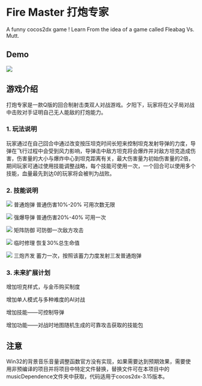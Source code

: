 # Fire Master 打炮专家
A funny cocos2dx game ! Learn From the idea of a game called Fleabag Vs. Mutt.

## Demo
![](https://raw.githubusercontent.com/mgsweet/FireMaster/master/project_images/Demonew.png)

## 游戏介绍
打炮专家是一款Q版的回合制射击类双人对战游戏。夕阳下，玩家将在父子局对战中击败对手证明自己无人能敌的打炮能力。

### 1. 玩法说明
玩家通过在自己回合中通过改变按压坦克时间长短来控制坦克发射导弹的力度，导弹在飞行过程中会受到风力影响，导弹击中敌方坦克将会爆炸并对敌方坦克造成伤害，伤害量的大小与爆炸中心到坦克距离有关，最大伤害量为初始伤害量的2倍，期间玩家可通过使用技能调整战略，每个技能可使用一次，一个回合可以使用多个技能，血量最先到达0的玩家将会被判为战败。
### 2. 技能说明
![](https://raw.githubusercontent.com/mgsweet/FireMaster/master/project_images/bullet.png)
普通炮弹 普通伤害10%-20% 可用次数无限

![](https://raw.githubusercontent.com/mgsweet/FireMaster/master/project_images/powerBullet.png)
强爆导弹 普通伤害20%-40%  可用一次

![](https://raw.githubusercontent.com/mgsweet/FireMaster/master/project_images/defenceUI.png)
矩阵防御 可防御一次敌方攻击

![](https://raw.githubusercontent.com/mgsweet/FireMaster/master/project_images/fixUI.png)
临时修理 恢复30%总生命值

![](https://raw.githubusercontent.com/mgsweet/FireMaster/master/project_images/tribbleAttackUI.png)
三炮齐发 蓄力一次，按照该蓄力力度发射三发普通炮弹
### 3. 未来扩展计划
增加坦克样式，与金币购买制度

增加单人模式与多种难度的AI对战

增加技能——可控制导弹

增加功能——对战时地图随机生成的可靠攻击获取的技能包

## 注意
Win32的背景音乐音量调整函数官方没有实现，如果需要达到预期效果，需要使用非预编译的项目并将项目中特定文件替换，替换文件可在本项目中的musicDependence文件夹中获取，代码适用于cocos2dx-3.15版本。
